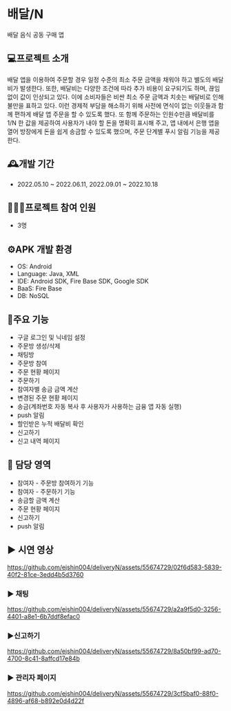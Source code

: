 # 배달/N
배달 음식 공동 구매 앱

## 💻프로젝트 소개
배달 앱을 이용하여 주문할 경우 일정 수준의 최소 주문 금액을 채워야 하고 별도의 배달비가 발생한다. 또한, 배달비는 다양한 조건에 따라 추가 비용이 요구되기도 하며, 끊임없이 값이 인상되고 있다. 이에 소비자들은 비싼 최소 주문 금액과 치솟는 배달비로 인해 불만을 표하고 있다. 이런 경제적 부담을 해소하기 위해 사전에 면식이 없는 이웃들과 함께 편하게 배달 앱 주문을 할 수 있도록 했다. 또 함께 주문하는 인원수만큼 배달비를 1/N 한 값을 제공하여 사용자가 내야 할 돈을 명확히 표시해 주고, 앱 내에서 은행 앱을 열어 방장에게 돈을 쉽게 송금할 수 있도록 했으며, 주문 단계별 푸시 알림 기능을 제공한다.

## 🕰️개발 기간
* 2022.05.10 ~ 2022.06.11, 2022.09.01 ~ 2022.10.18

## 🧑‍🤝‍🧑프로젝트 참여 인원
* 3명

## ⚙️APK 개발 환경
* OS: Android
* Language: Java, XML
* IDE: Android SDK, Fire Base SDK, Google SDK
* BaaS: Fire Base
* DB: NoSQL

## 📌주요 기능
* 구글 로그인 및 닉네임 설정
* 주문방 생성/삭제
* 채팅방
* 주문방 참여
* 주문 현황 페이지
* 주문하기
* 참여자별 송금 금액 계산
* 변경된 주문 현황 페이지
* 송금(계좌번호 자동 복사 후 사용자가 사용하는 금융 앱 자동 실행)
* push 알림
* 할인받은 누적 배달비 확인
* 신고하기
* 신고 내역 페이지

## 🙋 담당 영역
* 참여자 - 주문방 참여하기 기능
* 참여자 - 주문하기 기능
* 송금할 금액 계산
* 주문 현황 페이지
* 신고하기
* push 알림

## ▶️ 시연 영상
https://github.com/ejshin004/deliveryN/assets/55674729/02f6d583-5839-40f2-81ce-3edd4b5d3760

### ▶️ 채팅
https://github.com/ejshin004/deliveryN/assets/55674729/a2a9f5d0-3256-4401-a8e1-6b7ddf8efac0

### ▶️신고하기
https://github.com/ejshin004/deliveryN/assets/55674729/8a50bf99-ad70-4700-8c41-8affcd17e84b

### ▶️ 관리자 페이지
https://github.com/ejshin004/deliveryN/assets/55674729/3cf5baf0-88f0-4896-af68-b892e0d4d22f

